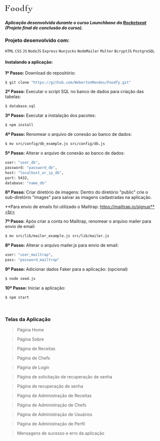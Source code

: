 ![](https://raw.githubusercontent.com/WebertonMendes/Foodfy/main/public/assets/logo_black.png)
<br>
##### Aplicação desenvolvida durante o curso Launchbase da <a href="https://rocketseat.com.br/" target="_blank">Rocketseat</a> (Projeto final de conclusão do curso).

### Projeto desenvolvido com:
`HTML` `CSS` `JS` `NodeJS` `Express` `Nunjucks` `NodeMailer` `Multer` `BcryptJS` `PostgreSQL`
<br>
#### Instalando a aplicação:

**1º Passo:** Download do repositório:
```sh
$ git clone "https://github.com/WebertonMendes/Foodfy.git"
```

**2º Passo:** Executar o script SQL no banco de dados para criação das tabelas:
```sh
$ database.sql
```

**3º Passo:** Executar a instalação dos pacotes:
```sh
$ npm install
```

**4º Passo:** Renomear o arquivo de conexão ao banco de dados:
```sh
$ mv src/config/db_example.js src/config/db.js
```

**5º Passo:** Alterar o arquivo de conexão ao banco de dados:
```sh
user: "user_db",
password: "password_db",
host: "localhost_or_ip_db",
port: 5432,
database: "name_db"
```

**6º Passo:** Criar diretório de imagens:
Dentro do diretório "public" crie o sub-diretório "images" para salvar as imagens cadastradas na aplicação.

**Para envio de emails foi utilizado o Mailtrap: https://mailtrap.io/signup**<br>

**7º Passo:** Após criar a conta no Mailtrap, renomear o arquivo mailer para envio de email:
```sh
$ mv src/lib/mailer_example.js src/lib/mailer.js
```

**8º Passo:** Alterar o arquivo mailer.js para envio de email:
```sh
user: "user_mailtrap",
pass: "password_mailtrap"
```

**9º Passo:** Adicionar dados Faker para a aplicação: (opcional)
```sh
$ node seed.js
```

**10º Passo:** Iniciar a aplicação:
```sh
$ npm start
```
<br>

### Telas da Aplicação

> Página Home
![]()<br>

> Página Sobre
![]()<br>

> Página de Receitas
![]()<br>

> Página de Chefs
![]()<br>

> Página de Login
![]()<br>

> Página de solicitação de recuperação de senha
![]()<br>

> Página de recuperação de senha
![]()<br>

> Página de Administração de Receitas
![]()<br>

> Página de Administração de Chefs
![]()<br>

> Página de Administração de Usuários
![]()<br>

> Página de Administração de Perfil
![]()<br>

> Mensagens de sucesso e erro da aplicação
![]()<br>
